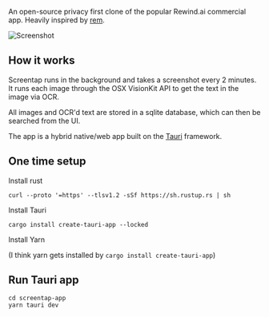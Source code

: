 
An open-source privacy first clone of the popular Rewind.ai commercial app.  Heavily inspired by [rem](https://github.com/jasonjmcghee/rem).

![Screenshot](https://github.com/tleyden/screentap/assets/296876/e8e48f8c-3aaf-478d-bdb5-f64cc3e27da1)

## How it works

Screentap runs in the background and takes a screenshot every 2 minutes.  It runs each image through the OSX VisionKit API to get the text in the image via OCR.

All images and OCR'd text are stored in a sqlite database, which can then be searched from the UI.

The app is a hybrid native/web app built on the [Tauri](http://tauri.app) framework. 

## One time setup

Install rust

```
curl --proto '=https' --tlsv1.2 -sSf https://sh.rustup.rs | sh
```

Install Tauri

```
cargo install create-tauri-app --locked
```

Install Yarn

(I think yarn gets installed by `cargo install create-tauri-app`)

## Run Tauri app

```
cd screentap-app
yarn tauri dev
```